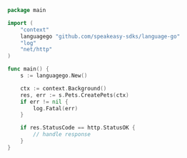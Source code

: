 <!-- Start SDK Example Usage [usage] -->
```go
package main

import (
	"context"
	languagego "github.com/speakeasy-sdks/language-go"
	"log"
	"net/http"
)

func main() {
	s := languagego.New()

	ctx := context.Background()
	res, err := s.Pets.CreatePets(ctx)
	if err != nil {
		log.Fatal(err)
	}

	if res.StatusCode == http.StatusOK {
		// handle response
	}
}

```
<!-- End SDK Example Usage [usage] -->